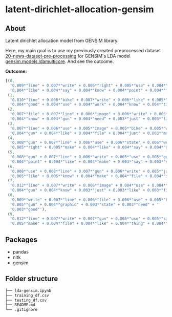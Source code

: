 # latent-dirichlet-allocation-gensim

## About
Latent dirichlet allocation model from GENSIM library. 

Here, my main goal is to use my previously created preprocessed dataset [20-news-dataset-pre-processing](https://github.com/nimmitahsin1727/20-news-dataset-pre-processing) for GENSIM's LDA model [gensim.models.ldamulticore](https://radimrehurek.com/gensim/models/ldamulticore.html). And see the outcome.

**Outcome:**
```js
[(0,
  '0.009*"line" + 0.007*"write" + 0.006*"right" + 0.005*"use" + 0.004*"make" + '
  '0.004*"like" + 0.004*"say" + 0.004*"know" + 0.004*"point" + 0.004*"file"'),
 (1,
  '0.010*"line" + 0.008*"bike" + 0.007*"write" + 0.006*"like" + 0.005*"file" + '
  '0.004*"good" + 0.004*"use" + 0.004*"work" + 0.004*"know" + 0.004*"time"'),
 (2,
  '0.007*"file" + 0.007*"line" + 0.006*"image" + 0.006*"write" + 0.005*"use" + '
  '0.004*"know" + 0.004*"gun" + 0.004*"need" + 0.003*"just" + 0.003*"like"'),
 (3,
  '0.007*"line" + 0.006*"use" + 0.005*"image" + 0.005*"bike" + 0.005*"write" + '
  '0.004*"gun" + 0.004*"like" + 0.004*"file" + 0.004*"just" + 0.003*"make"'),
 (4,
  '0.008*"gun" + 0.007*"line" + 0.006*"use" + 0.006*"state" + 0.006*"write" + '
  '0.005*"right" + 0.005*"make" + 0.004*"like" + 0.004*"say" + 0.004*"good"'),
 (5,
  '0.008*"gun" + 0.007*"line" + 0.006*"write" + 0.005*"use" + 0.005*"good" + '
  '0.004*"point" + 0.004*"like" + 0.004*"make" + 0.003*"say" + 0.003*"state"'),
 (6,
  '0.008*"use" + 0.008*"line" + 0.007*"gun" + 0.006*"write" + 0.005*"just" + '
  '0.005*"like" + 0.005*"know" + 0.004*"make" + 0.004*"file" + 0.004*"image"'),
 (7,
  '0.012*"line" + 0.007*"write" + 0.006*"image" + 0.004*"use" + 0.004*"make" + '
  '0.004*"gun" + 0.004*"know" + 0.003*"just" + 0.003*"like" + 0.003*"file"'),
 (8,
  '0.009*"write" + 0.007*"line" + 0.006*"file" + 0.006*"use" + 0.005*"know" + '
  '0.005*"gun" + 0.004*"graphic" + 0.003*"state" + 0.003*"need" + '
  '0.003*"good"'),
 (9,
  '0.012*"line" + 0.007*"write" + 0.007*"gun" + 0.005*"use" + 0.005*"say" + '
  '0.005*"make" + 0.004*"file" + 0.004*"like" + 0.004*"thing" + 0.004*"know"')]
  ```

## Packages

- pandas
- nltk
- gensim

## Folder structure
```bash
├── lda-gensim.ipynb
├── training_df.csv
├── testing_df.csv
├── README.md
└── .gitignore
```
